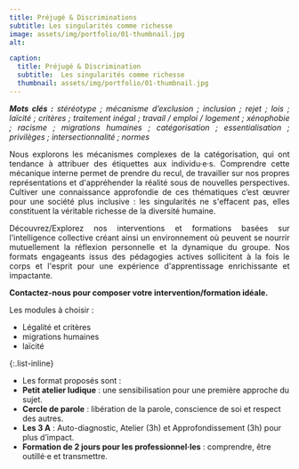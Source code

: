 ```yaml
---
title: Préjugé & Discriminations
subtitle: Les singularités comme richesse
image: assets/img/portfolio/01-thumbnail.jpg
alt: 

caption:
  title: Préjugé & Discrimination
  subtitle:  Les singularités comme richesse
  thumbnail: assets/img/portfolio/01-thumbnail.jpg
---
```

<p style="text-align: justify;"><em><strong>Mots clés :</strong> stéréotype ; mécanisme d’exclusion ; inclusion ; rejet ; lois ; laïcité ; critères ; traitement inégal ; travail / emploi / logement ; xénophobie ; racisme ; migrations humaines ; catégorisation ; essentialisation ; privilèges ; intersectionnalité ; normes</em></p>

<p style="text-align: justify;">Nous explorons les mécanismes complexes de la catégorisation, qui ont tendance à attribuer des étiquettes aux individu·e·s. Comprendre cette mécanique interne permet de prendre du recul, de travailler sur nos propres représentations et d'appréhender la réalité sous de nouvelles perspectives. Cultiver une connaissance approfondie de ces thématiques c’est œuvrer pour une société plus inclusive : les singularités ne s'effacent pas, elles constituent la véritable richesse de la diversité humaine.</p> 

<p style="text-align: justify;">Découvrez/Explorez nos interventions et formations basées sur l'intelligence collective créant ainsi un environnement où peuvent se nourrir mutuellement la réflexion personnelle et la dynamique du groupe. Nos formats engageants issus des pédagogies actives sollicitent à la fois le corps et l'esprit pour une expérience d'apprentissage enrichissante et impactante.</p> 

**Contactez-nous pour composer votre intervention/formation idéale.**

<p style="text-align: left;"> 
Les modules à choisir : </p>

<ul class="left-align">
    <li>Légalité et critères</li>
    <li>migrations humaines</li>
    <li>laïcité</li>
</ul>


{:.list-inline}
- Les format proposés sont : 
- **Petit atelier ludique** : une sensibilisation pour une première approche du sujet.
- **Cercle de parole** : libération de la parole, conscience de soi et respect des autres.
- **Les 3 A** : Auto-diagnostic, Atelier (3h) et Approfondissement (3h) pour plus d’impact.
- **Formation de 2 jours pour les professionnel·les** : comprendre, être outillé·e et transmettre.



